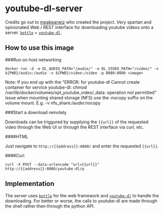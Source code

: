 youtube-dl-server
=================

Credits go out to [meabearwiz](https://twitter.com/manbearwiz) who created the project.
Very spartan and opinionated Web / REST interface for downloading youtube videos onto a server. [`bottle`](https://github.com/bottlepy/bottle) + [`youtube-dl`](https://github.com/rg3/youtube-dl).

How to use this image
---------------------

###Run on host networking

```
docker run -d -e DL_AUDIO_PATH="/audio/" -e DL_VIDEO_PATH="/video/" -v ${PWD}/audio:/audio -v ${PWD}/video:/video -p 8080:8080 <image>
```
Note: If you end up with the "ERROR: for youtube-dl  Cannot create container for service youtube-dl: chmod /var/lib/docker/volumes/opt_youtube_video/_data: operation not permitted" issue when mounting shared storage (NFS) use the :nocopy suffix on the volume mount. E.g. -v nfs_share:/audio:nocopy


###Start a download remotely

Downloads can be triggured by supplying the `{{url}}` of the requested video through the Web UI or through the REST interface via curl, etc.

####HTML

Just navigate to `http://{{address}}:8080/` and enter the requested `{{url}}`.

####Curl

```
curl -X POST --data-urlencode "url={{url}}" http://{{address}}:8080/youtube-dl/q
```

Implementation
--------------

The server uses [`bottle`](https://github.com/bottlepy/bottle) for the web framework and [`youtube-dl`](https://github.com/rg3/youtube-dl) to handle the downloading. For better or worse, the calls to youtube-dl are made through the shell rather then through the python API.

